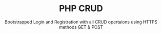 <h1 align="center">PHP CRUD</h1>
<p align="center"> Bootstrapped Login and Registration with all CRUD opertaions using HTTPS methods GET & POST</p>

